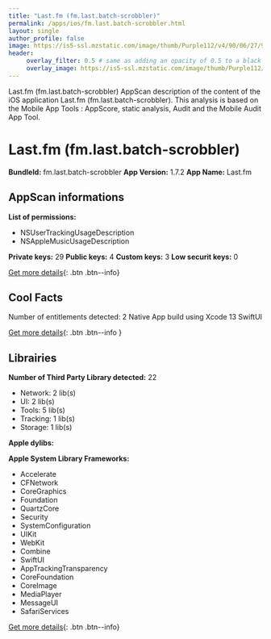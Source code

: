 ```yaml
---
title: "Last.fm (fm.last.batch-scrobbler)"
permalink: /apps/ios/fm.last.batch-scrobbler.html
layout: single
author_profile: false
image: https://is5-ssl.mzstatic.com/image/thumb/Purple112/v4/90/06/27/900627ac-482a-aed3-8b0a-55549f0ea310/AppIcon-1x_U007emarketing-0-4-0-85-220.png/512x512bb.jpg
header: 
     overlay_filter: 0.5 # same as adding an opacity of 0.5 to a black background
     overlay_image: https://is5-ssl.mzstatic.com/image/thumb/Purple112/v4/90/06/27/900627ac-482a-aed3-8b0a-55549f0ea310/AppIcon-1x_U007emarketing-0-4-0-85-220.png/512x512bb.jpg
---
```

Last.fm (fm.last.batch-scrobbler) AppScan description of the content of the iOS application Last.fm (fm.last.batch-scrobbler). This analysis is based on the Mobile App Tools : AppScore, static analysis, Audit and the Mobile Audit App Tool.

# Last.fm (fm.last.batch-scrobbler)

**BundleId:** fm.last.batch-scrobbler
**App Version:** 1.7.2
**App Name:** Last.fm


## AppScan informations 

**List of permissions:** 
- NSUserTrackingUsageDescription
- NSAppleMusicUsageDescription
  
  
**Private keys:** 29
**Public keys:** 4
**Custom keys:** 3
**Low securit keys:** 0
  
[Get more details](/pricing.html){: .btn .btn--info}

## Cool Facts

Number of entitlements detected: 2
Native App
build using Xcode 13
SwiftUI
  
[Get more details](/pricing.html){: .btn .btn--info }

## Librairies 
**Number of Third Party Library detected:** 22
- Network: 2 lib(s)
- UI: 2 lib(s)
- Tools: 5 lib(s)
- Tracking: 1 lib(s)
- Storage: 1 lib(s)


**Apple dylibs:**


**Apple System Library Frameworks:**
- Accelerate
- CFNetwork
- CoreGraphics
- Foundation
- QuartzCore
- Security
- SystemConfiguration
- UIKit
- WebKit
- Combine
- SwiftUI
- AppTrackingTransparency
- CoreFoundation
- CoreImage
- MediaPlayer
- MessageUI
- SafariServices


  
[Get more details](/pricing.html){: .btn .btn--info}

